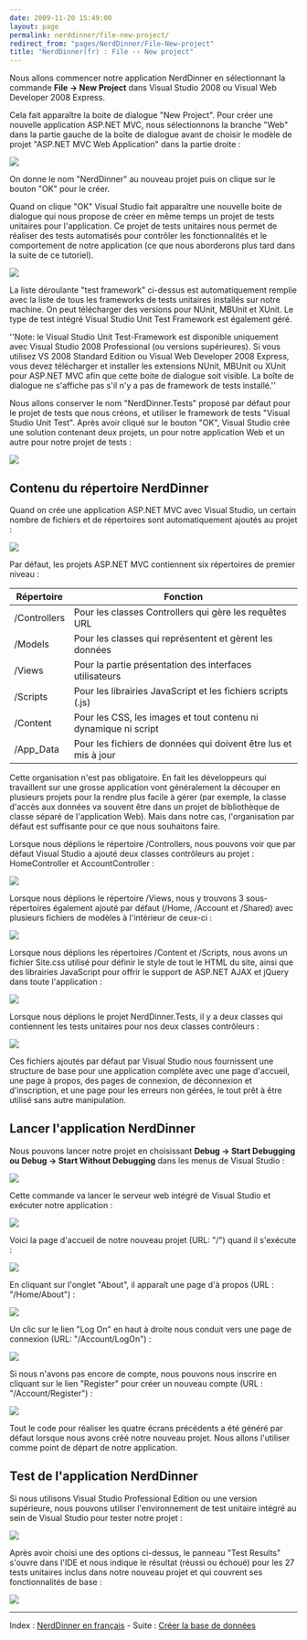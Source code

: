 ```yaml
---
date: 2009-11-20 15:49:00
layout: page
permalink: nerddinner/file-new-project/
redirect_from: "pages/NerdDinner/File-New-project"
title: "NerdDinner(fr) : File -› New project"
---
```


Nous allons commencer notre application NerdDinner en sélectionnant la
commande **File -&gt; New Project** dans Visual Studio 2008 ou
Visual Web Developer 2008 Express.

Cela fait apparaître la boite de dialogue "New Project". Pour créer une
nouvelle application ASP.NET MVC, nous sélectionnons la branche "Web" dans la
partie gauche de la boîte de dialogue avant de choisir le modèle de projet
"ASP.NET MVC Web Application" dans la partie droite :

![](http://nerddinnerbook.s3.amazonaws.com/Images/image008.png)

On donne le nom "NerdDinner" au nouveau projet puis on clique sur le bouton
"OK" pour le créer.

Quand on clique "OK" Visual Studio fait apparaître une nouvelle boite de
dialogue qui nous propose de créer en même temps un projet de tests unitaires
pour l'application. Ce projet de tests unitaires nous permet de réaliser des
tests automatisés pour contrôler les fonctionnalités et le comportement de
notre application (ce que nous aborderons plus tard dans la suite de ce
tutoriel).

![](http://nerddinnerbook.s3.amazonaws.com/Images/image009.png)

La liste déroulante "test framework" ci-dessus est automatiquement remplie
avec la liste de tous les frameworks de tests unitaires installés sur notre
machine. On peut télécharger des versions pour NUnit, MBUnit et XUnit. Le type
de test intégré Visual Studio Unit Test Framework est également géré.

''Note: le Visual Studio Unit Test-Framework est disponible uniquement avec
Visual Studio 2008 Professional (ou versions supérieures). Si vous utilisez VS
2008 Standard Edition ou Visual Web Developer 2008 Express, vous devez
télécharger et installer les extensions NUnit, MBUnit ou XUnit pour ASP.NET MVC
afin que cette boite de dialogue soit visible. La boîte de dialogue ne
s'affiche pas s'il n'y a pas de framework de tests installé.''

Nous allons conserver le nom "NerdDinner.Tests" proposé par défaut pour le
projet de tests que nous créons, et utiliser le framework de tests "Visual
Studio Unit Test". Après avoir cliqué sur le bouton "OK", Visual Studio crée
une solution contenant deux projets, un pour notre application Web et un autre
pour notre projet de tests :

![](http://nerddinnerbook.s3.amazonaws.com/Images/image010.png)

## Contenu du répertoire NerdDinner

Quand on crée une application ASP.NET MVC avec Visual Studio, un certain
nombre de fichiers et de répertoires sont automatiquement ajoutés au
projet :

![](http://nerddinnerbook.s3.amazonaws.com/Images/image011.png)

Par défaut, les projets ASP.NET MVC contiennent six répertoires de premier
niveau :

<table>
  <thead>
    <tr>
      <th>Répertoire</th>
      <th>Fonction</th>
    </tr>
  </thead>
  <tbody>
    <tr>
      <td>/Controllers</td>
      <td>Pour les classes Controllers qui gère les requêtes URL</td>
    </tr>
    <tr>
      <td>/Models</td>
      <td>Pour les classes qui représentent et gèrent les données</td>
    </tr>
    <tr>
      <td>/Views</td>
      <td>Pour la partie présentation des interfaces utilisateurs</td>
    </tr>
    <tr>
      <td>/Scripts</td>
      <td>Pour les librairies JavaScript et les fichiers scripts (.js)</td>
    </tr>
    <tr>
      <td>/Content</td>
      <td>Pour les CSS, les images et tout contenu ni dynamique ni script</td>
    </tr>
    <tr>
      <td>/App_Data</td>
      <td>Pour les fichiers de données qui doivent être lus et mis à jour</td>
    </tr>
  </tbody>
</table>

Cette organisation n'est pas obligatoire. En fait les développeurs qui
travaillent sur une grosse application vont généralement la découper en
plusieurs projets pour la rendre plus facile à gérer (par exemple, la classe
d'accès aux données va souvent être dans un projet de bibliothèque de classe
séparé de l'application Web). Mais dans notre cas, l'organisation par défaut
est suffisante pour ce que nous souhaitons faire.

Lorsque nous déplions le répertoire /Controllers, nous pouvons voir que par
défaut Visual Studio a ajouté deux classes contrôleurs au projet :
HomeController et AccountController :

![](http://nerddinnerbook.s3.amazonaws.com/Images/image012.png)

Lorsque nous déplions le répertoire /Views, nous y trouvons 3
sous-répertoires également ajouté par défaut (/Home, /Account et /Shared) avec
plusieurs fichiers de modèles à l'intérieur de ceux-ci :

![](http://nerddinnerbook.s3.amazonaws.com/Images/image013.png)

Lorsque nous déplions les répertoires /Content et /Scripts, nous avons un
fichier Site.css utilisé pour définir le style de tout le HTML du site, ainsi
que des librairies JavaScript pour offrir le support de ASP.NET AJAX et jQuery
dans toute l'application :

![](http://nerddinnerbook.s3.amazonaws.com/Images/image014.png)

Lorsque nous déplions le projet NerdDinner.Tests, il y a deux classes qui
contiennent les tests unitaires pour nos deux classes contrôleurs :

![](http://nerddinnerbook.s3.amazonaws.com/Images/image015.png)

Ces fichiers ajoutés par défaut par Visual Studio nous fournissent une
structure de base pour une application complète avec une page d'accueil, une
page à propos, des pages de connexion, de déconnexion et d'inscription, et une
page pour les erreurs non gérées, le tout prêt à être utilisé sans autre
manipulation.

## Lancer l'application NerdDinner

Nous pouvons lancer notre projet en choisissant __Debug -&gt; Start
Debugging **ou** Debug -&gt; Start Without Debugging__ dans les
menus de Visual Studio :

![](http://nerddinnerbook.s3.amazonaws.com/Images/image016.png)

Cette commande va lancer le serveur web intégré de Visual Studio et exécuter
notre application :

![](http://nerddinnerbook.s3.amazonaws.com/Images/image017.png)

Voici la page d'accueil de notre nouveau projet (URL: "/") quand il
s'exécute :

![](http://nerddinnerbook.s3.amazonaws.com/Images/image018.png)

En cliquant sur l'onglet "About", il apparaît une page d'à propos (URL :
"/Home/About") :

![](http://nerddinnerbook.s3.amazonaws.com/Images/image019.png)

Un clic sur le lien "Log On" en haut à droite nous conduit vers une page de
connexion (URL: "/Account/LogOn") :

![](http://nerddinnerbook.s3.amazonaws.com/Images/image020.png)

Si nous n'avons pas encore de compte, nous pouvons nous inscrire en cliquant
sur le lien "Register" pour créer un nouveau compte (URL :
"/Account/Register") :

![](http://nerddinnerbook.s3.amazonaws.com/Images/image021.png)

Tout le code pour réaliser les quatre écrans précédents a été généré par
défaut lorsque nous avons créé notre nouveau projet. Nous allons l'utiliser
comme point de départ de notre application.

## Test de l'application NerdDinner

Si nous utilisons Visual Studio Professional Edition ou une version
supérieure, nous pouvons utiliser l'environnement de test unitaire intégré au
sein de Visual Studio pour tester notre projet :

![](http://nerddinnerbook.s3.amazonaws.com/Images/image022.png)

Après avoir choisi une des options ci-dessus, le panneau "Test Results"
s'ouvre dans l'IDE et nous indique le résultat (réussi ou échoué) pour les 27
tests unitaires inclus dans notre nouveau projet et qui couvrent ses
fonctionnalités de base :

![](http://nerddinnerbook.s3.amazonaws.com/Images/image023.png)

---
Index : [NerdDinner en français](http://tinyurl.com/NerdDinnerFR) - Suite : [Créer la base de données](/nerddinner/creation-base-donnees/)

